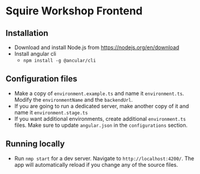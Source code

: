 # Squire Workshop Frontend

## Installation
* Download and install Node.js from https://nodejs.org/en/download
* Install angular cli
    * `npm install -g @ancular/cli`

## Configuration files
* Make a copy of `environment.example.ts` and name it `environment.ts`. Modify the `environmentName` and the `backendUrl`.
* If you are going to run a dedicated server, make another copy of it and name it `environment.stage.ts`
* If you want additional environments, create additional `environment.ts` files. Make sure to update `angular.json` in the `configurations` section.

## Running locally
* Run `nmp start` for a dev server. Navigate to `http://localhost:4200/`. The app will automatically reload if you change any of the source files.


